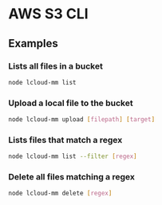# AWS S3 CLI

## Examples

### Lists all files in a bucket

```sh
node lcloud-mm list
```

### Upload a local file to the bucket

```sh
node lcloud-mm upload [filepath] [target]
```

### Lists files that match a regex

```sh
node lcloud-mm list --filter [regex]
```

### Delete all files matching a regex

```sh
node lcloud-mm delete [regex]
```
